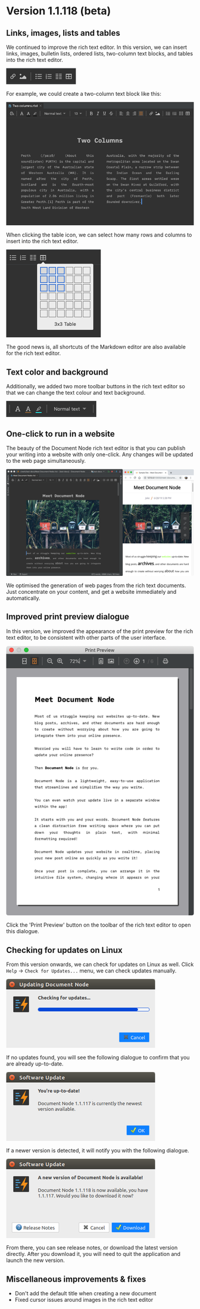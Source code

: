 ﻿# Version 1.1.118 (beta)

## Links, images, lists and tables

We continued to improve the rich text editor. In this version, we can insert links, images, bulletin lists, ordered lists, two-column text blocks, and tables into the rich text editor.

![screen-links-images-lists-tables](screen-links-images-lists-tables.png)

For example, we could create a two-column text block like this:

![screen-two-column-layout](screen-two-column-layout.png)

When clicking the table icon, we can select how many rows and columns to insert into the rich text editor.

![screen-table-popup](screen-table-popup.png)

The good news is, all shortcuts of the Markdown editor are also available for the rich text editor.

## Text color and background

Additionally, we added two more toolbar buttons in the rich text editor so that we can change the text colour and text background.

![screen-text-color-and-bg](screen-text-color-and-bg.png)

## One-click to run in a website

The beauty of the Document Node rich text editor is that you can publish your writing into a website with only one-click. Any changes will be updated to the web page simultaneously.

![screen-run-rich-text-as-webpage](screen-run-rich-text-as-webpage.png)

We optimised the generation of web pages from the rich text documents. Just concentrate on your content, and get a website immediately and automatically.

## Improved print preview dialogue

In this version, we improved the appearance of the print preview for the rich text editor, to be consistent with other parts of the user interface.

![screen-print-preview](screen-print-preview.png)

Click the 'Print Preview' button on the toolbar of the rich text editor to open this dialogue.

## Checking for updates on Linux

From this version onwards, we can check for updates on Linux as well. Click `Help` -> `Check for Updates...` menu, we can check updates manually.

![screen-linux-checking-for-updates](screen-linux-checking-for-updates.png)

If no updates found, you will see the following dialogue to confirm that you are already up-to-date.

![screen-linux-up-to-date](screen-linux-up-to-date.png)

If a newer version is detected, it will notify you with the following dialogue.

![screen-linux-new-version-available](screen-linux-new-version-available.png)

From there, you can see release notes, or download the latest version directly. After you download it, you will need to quit the application and launch the new version.

## Miscellaneous improvements & fixes

* Don't add the default title when creating a new document
* Fixed cursor issues around images in the rich text editor
